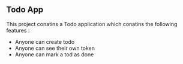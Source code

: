 ## Todo App

This project conatins a Todo application which conatins 
the following  features :

- Anyone can create todo
- Anyone can see their own token
- Anyone can mark a tod as done
